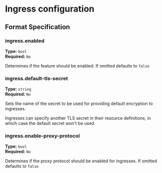 # Ingress configuration

## Format Specification

### ingress.enabled
**Type:** `bool`<br>
**Required:** `No` <br>

Determines if the feature should be enabled. If omitted defaults to `false`

### ingress.default-tls-secret
**Type:** `string`<br>
**Required:** `No` <br>

Sets the name of the secret to be used for providing default encryption to ingresses.

Ingresses can specify another TLS secret in their resource definitions, in which case the default secret won't be used.

### ingress.enable-proxy-protocol
**Type:** `bool`<br>
**Required:** `No` <br>

Determines if the proxy protocol should be enabled for ingresses. If omitted defaults to `false`
